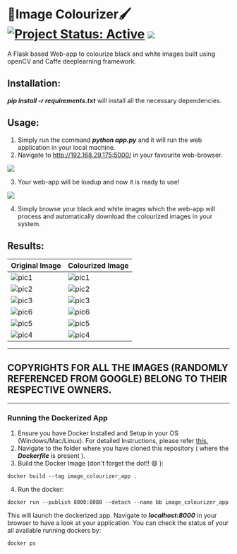 # 🎨Image Colourizer🖌️ [![Project Status: Active](https://www.repostatus.org/badges/latest/active.svg)](https://www.repostatus.org/#active) [![](https://img.shields.io/badge/Prateek-Ralhan-brightgreen.svg?colorB=ff0000)](https://prateekralhan.github.io/)


A Flask based Web-app to colourize black and white images built using openCV and Caffe deeplearning framework.

## Installation:
***pip install -r requirements.txt*** will install all the necessary dependencies.

## Usage:
1. Simply run the command ***python app.py*** and it will run the web application in your local machine.
2. Navigate to http://192.168.29.175:5000/ in your favourite web-browser.

<kbd>
<img src="https://user-images.githubusercontent.com/29462447/135691618-d211c8ac-9033-40e4-ae4a-7a304e23c54e.png" data-canonical-src="https://user-images.githubusercontent.com/29462447/135691618-d211c8ac-9033-40e4-ae4a-7a304e23c54e.png"/> 
</kbd>

3. Your web-app will be loadup and now it is ready to use!

<kbd>
<img src="https://user-images.githubusercontent.com/29462447/135691647-484fb2a7-8b2b-4370-8813-7faa077fcad3.png" data-canonical-src="https://user-images.githubusercontent.com/29462447/135691647-484fb2a7-8b2b-4370-8813-7faa077fcad3.png"/> 
</kbd>

4. Simply browse your black and white images which the web-app will process and automatically download the colourized images in your system.

## Results:

| **Original Image**  | **Colourized Image**  |
|---------------------|-----------------------|
| ![pic1](https://user-images.githubusercontent.com/29462447/135691846-e1ea276e-4008-4add-b431-3566c3f9ed08.jpg)  | ![pic1](https://user-images.githubusercontent.com/29462447/135691857-515e42a8-bae4-4a1c-99c8-9aab6e8b624d.jpg)  |
| ![pic2](https://user-images.githubusercontent.com/29462447/135691911-0f44e193-3ff8-472d-aeca-f88fbeb103d7.jpg)  | ![pic2](https://user-images.githubusercontent.com/29462447/135691906-7cdf2e98-38d1-406a-9a8e-0e93885e2aac.jpg)  |
| ![pic3](https://user-images.githubusercontent.com/29462447/135691944-0edc5c55-2a74-48bf-8842-2dc541787e23.jpg)  | ![pic3](https://user-images.githubusercontent.com/29462447/135691952-f444fe19-26b9-482b-83d3-277276407729.jpg)  |
| ![pic6](https://user-images.githubusercontent.com/29462447/135691994-ea18b7e6-dda4-47c5-9959-5d975cd7b8f0.jpg) | ![pic6](https://user-images.githubusercontent.com/29462447/135691988-3bee4fd2-38fd-487b-9d57-cd563af1b768.jpg)|
| ![pic5](https://user-images.githubusercontent.com/29462447/135692044-e087507c-3fa4-4e27-8e3a-c5d9c5799573.jpg)| ![pic5](https://user-images.githubusercontent.com/29462447/135692048-b2d0dfa3-d4aa-496a-804a-ac8419905e13.jpg)|
| ![pic4](https://user-images.githubusercontent.com/29462447/135692086-56ed3cab-c7e3-45e1-ae3f-bd025f42c237.jpg)| ![pic4](https://user-images.githubusercontent.com/29462447/135692079-982fe45b-92e4-4e49-b1b0-f60afd6b717d.jpg)|

------------
## COPYRIGHTS FOR ALL THE IMAGES (RANDOMLY REFERENCED FROM GOOGLE) BELONG TO THEIR RESPECTIVE OWNERS.
------------


### Running the Dockerized App
1. Ensure you have Docker Installed and Setup in your OS (Windows/Mac/Linux). For detailed Instructions, please refer [this.](https://docs.docker.com/engine/install/)
2. Navigate to the folder where you have cloned this repository ( where the ***Dockerfile*** is present ).
3. Build the Docker Image (don't forget the dot!! :smile: ): 
```
docker build --tag image_colourizer_app .
```
4. Run the docker:
```
docker run --publish 8000:8080 --detach --name bb image_colourizer_app
```

This will launch the dockerized app. Navigate to ***localhost:8000*** in your browser to have a look at your application. You can check the status of your all available running dockers by:
```
docker ps
```








